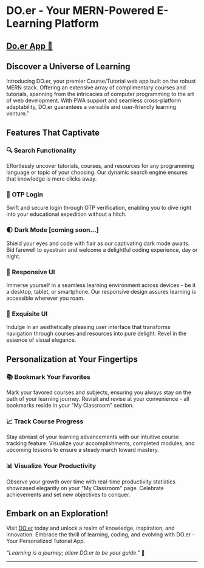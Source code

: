 # DO.er - Your MERN-Powered E-Learning Platform

## [Do.er App 🔗](https://doer.onrender.com/)

## Discover a Universe of Learning

Introducing DO.er, your premier Course/Tutorial web app built on the robust MERN stack. Offering an extensive array of complimentary courses and tutorials, spanning from the intricacies of computer programming to the art of web development. With PWA support and seamless cross-platform adaptability, DO.er guarantees a versatile and user-friendly learning venture."

## Features That Captivate

### 🔍 Search Functionality
Effortlessly uncover tutorials, courses, and resources for any programming language or topic of your choosing. Our dynamic search engine ensures that knowledge is mere clicks away.

### 📱 OTP Login
Swift and secure login through OTP verification, enabling you to dive right into your educational expedition without a hitch.

### 🌓 Dark Mode [coming soon...]
Shield your eyes and code with flair as our captivating dark mode awaits. Bid farewell to eyestrain and welcome a delightful coding experience, day or night.

### 🎨 Responsive UI
Immerse yourself in a seamless learning environment across devices - be it a desktop, tablet, or smartphone. Our responsive design assures learning is accessible wherever you roam.

### 🌈 Exquisite UI
Indulge in an aesthetically pleasing user interface that transforms navigation through courses and resources into pure delight. Revel in the essence of visual elegance.

## Personalization at Your Fingertips

### 📚 Bookmark Your Favorites
Mark your favored courses and subjects, ensuring you always stay on the path of your learning journey. Revisit and revise at your convenience - all bookmarks reside in your "My Classroom" section.

### 📈 Track Course Progress
Stay abreast of your learning advancements with our intuitive course tracking feature. Visualize your accomplishments, completed modules, and upcoming lessons to ensure a steady march toward mastery.

### 📊 Visualize Your Productivity
Observe your growth over time with real-time productivity statistics showcased elegantly on your "My Classroom" page. Celebrate achievements and set new objectives to conquer.

## Embark on an Exploration!

Visit [DO.er](https://www.doer-learnandcode.com) today and unlock a realm of knowledge, inspiration, and innovation. Embrace the thrill of learning, coding, and evolving with DO.er - Your Personalized Tutorial App.

_"Learning is a journey; allow DO.er to be your guide."_ 🚀

---
